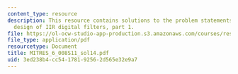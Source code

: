 ```yaml
---
content_type: resource
description: This resource contains solutions to the problem statements related to
  design of IIR digital filters, part 1.
file: https://ol-ocw-studio-app-production.s3.amazonaws.com/courses/res-6-008-digital-signal-processing-spring-2011/3ed238b4cc54178192562d565e32e9a7_MITRES_6_008S11_sol14.pdf
file_type: application/pdf
resourcetype: Document
title: MITRES_6_008S11_sol14.pdf
uid: 3ed238b4-cc54-1781-9256-2d565e32e9a7
---
```

